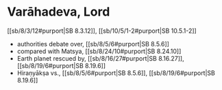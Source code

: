 # Varāhadeva, Lord

[[sb/8/3/12#purport|SB 8.3.12]], [[sb/10/5/1-2#purport|SB 10.5.1-2]]

* authorities debate over, [[sb/8/5/6#purport|SB 8.5.6]]
* compared with Matsya, [[sb/8/24/10#purport|SB 8.24.10]]
* Earth planet rescued by, [[sb/8/16/27#purport|SB 8.16.27]], [[sb/8/19/6#purport|SB 8.19.6]]
* Hiraṇyākṣa vs., [[sb/8/5/6#purport|SB 8.5.6]], [[sb/8/19/6#purport|SB 8.19.6]]
